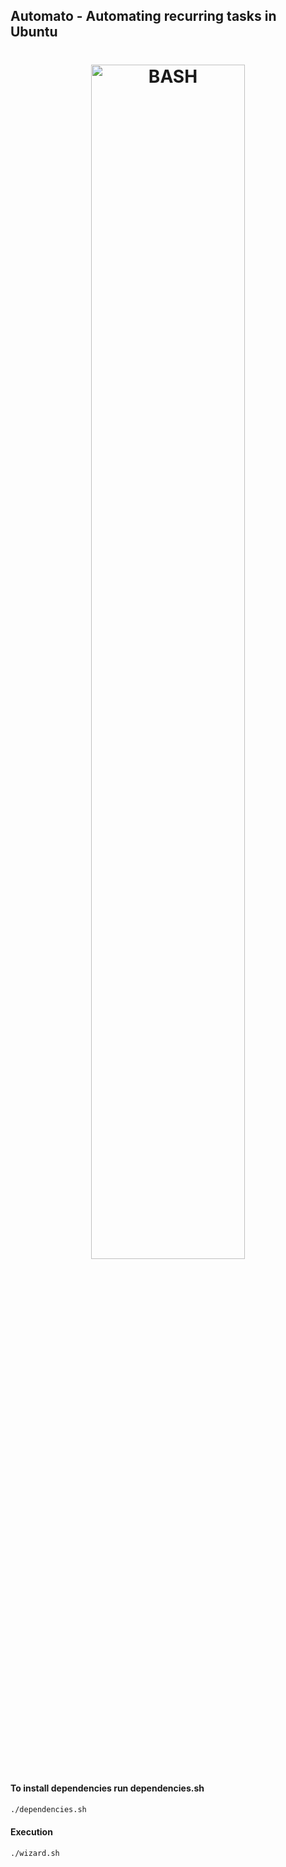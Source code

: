 ## Automato - Automating recurring tasks in Ubuntu

<h1  align="center">
<img  alt="BASH"  title="#BASH"  src="https://cdn.freebiesupply.com/logos/large/2x/bash-1-logo-png-transparent.png"  width="70%"  />
</h1>

#### To install dependencies run dependencies.sh
```bash
./dependencies.sh
```

#### Execution
```bash
./wizard.sh
```
